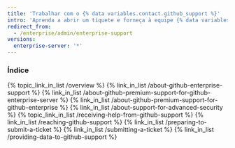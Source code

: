 ```yaml
---
title: 'Trabalhar com o {% data variables.contact.github_support %}'
intro: 'Aprenda a abrir um tíquete e forneça à equipe {% data variables.contact.enterprise_support %} as informações necessárias para resolver seus problemas.'
redirect_from:
  - /enterprise/admin/enterprise-support
versions:
  enterprise-server: '*'
---
```


### Índice

{% topic_link_in_list /overview %}
    {% link_in_list /about-github-enterprise-support %}
    {% link_in_list /about-github-premium-support-for-github-enterprise-server %}
    {% link_in_list /about-github-premium-support-for-github-enterprise %}
    {% link_in_list /about-support-for-advanced-security %}
{% topic_link_in_list /receiving-help-from-github-support %}
    {% link_in_list /reaching-github-support %}
    {% link_in_list /preparing-to-submit-a-ticket %}
    {% link_in_list /submitting-a-ticket %}
    {% link_in_list /providing-data-to-github-support %}
